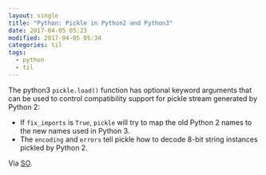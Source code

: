 ```yaml
---
layout: single
title: "Python: Pickle in Python2 and Python3"
date: 2017-04-05 05:23
modified: 2017-04-05 05:34
categories: til
tags:
  - python
  - til
---
```


The python3 `pickle.load()` function has optional keyword arguments that can be used to control compatibility support for pickle stream generated by Python 2:

* If `fix_imports` is `True`, `pickle` will try to map the old Python 2 names to the new names used in Python 3.
* The `encoding` and `errors` tell pickle how to decode 8-bit string instances pickled by Python 2.

Via [SO](https://stackoverflow.com/a/28218598).
